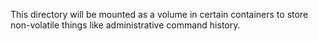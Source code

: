 This directory will be mounted as a volume in certain containers to store
non-volatile things like administrative command history.
